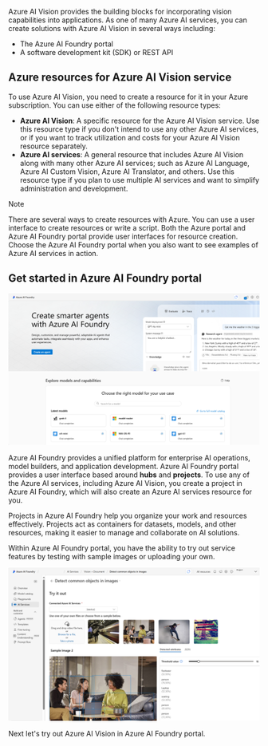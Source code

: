 Azure AI Vision provides the building blocks for incorporating vision capabilities into applications. As one of many Azure AI services, you can create solutions with Azure AI Vision in several ways including: 

- The Azure AI Foundry portal
- A software development kit (SDK) or REST API 

## Azure resources for Azure AI Vision service

To use Azure AI Vision, you need to create a resource for it in your Azure subscription. You can use either of the following resource types:

- **Azure AI Vision**: A specific resource for the Azure AI Vision service. Use this resource type if you don't intend to use any other Azure AI services, or if you want to track utilization and costs for your Azure AI Vision resource separately.
- **Azure AI services**: A general resource that includes Azure AI Vision along with many other Azure AI services; such as Azure AI Language, Azure AI Custom Vision, Azure AI Translator, and others. Use this resource type if you plan to use multiple AI services and want to simplify administration and development.

>[!NOTE]
>There are several ways to create resources with Azure. You can use a user interface to create resources or write a script. Both the Azure portal and Azure AI Foundry portal provide user interfaces for resource creation. Choose the Azure AI Foundry portal when you also want to see examples of Azure AI services in action. 

## Get started in Azure AI Foundry portal 

![Screenshot of the Azure AI Foundry portal.](../media/azure-ai-foundry-portal.png)

Azure AI Foundry provides a unified platform for enterprise AI operations, model builders, and application development. Azure AI Foundry portal provides a user interface based around **hubs** and **projects**. To use any of the Azure AI services, including Azure AI Vision, you create a project in Azure AI Foundry, which will also create an Azure AI services resource for you. 

Projects in Azure AI Foundry help you organize your work and resources effectively. Projects act as containers for datasets, models, and other resources, making it easier to manage and collaborate on AI solutions.

Within Azure AI Foundry portal, you have the ability to try out service features by testing with sample images or uploading your own. 

![Screenshot of Azure AI Foundry's Vision page.](../media/azure-ai-foundry-portal-vision-example.png)

Next let's try out Azure AI Vision in Azure AI Foundry portal.

